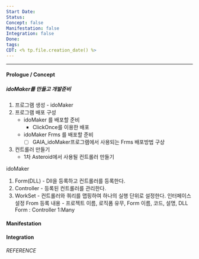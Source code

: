 ```yaml
---
Start Date:
Status:
Concept: false
Manifestation: false
Integration: false
Done:
tags:
CDT: <% tp.file.creation_date() %>
---
```

---
#### Prologue / Concept
##### idoMaker를 만들고 개발준비
1. 프로그램 생성 - idoMaker
2. 프로그램 배포 구성
	- idoMaker 를 배포할 준비
		- ClickOnce를 이용한 배포
	- idoMaker Frms 를 배포할 준비
		- [ ] GAIA_idoMaker프로그램에서 사용되는 Frms 배포방법 구상
3. 컨트롤러 만들기
	- 1차 Asteroid에서 사용될 컨트롤러 만들기

idoMaker
1. Form(DLL)  - Dll을 등록하고 컨트롤러를 등록한다. 
3. Controller  - 등록된 컨트롤러를 관리한다. 
4. WorkSet - 컨트롤러와 쿼리를 맵핑하여 하나의 실행 단위로 설정한다. 
인터페이스 설정
	From 등록 내용 - 프로젝트 이름, 로직폼 유무, Form 이름, 코드, 설명, DLL
	Form : Controller 1:Many
#### Manifestation

#### Integration

###### REFERENCE











